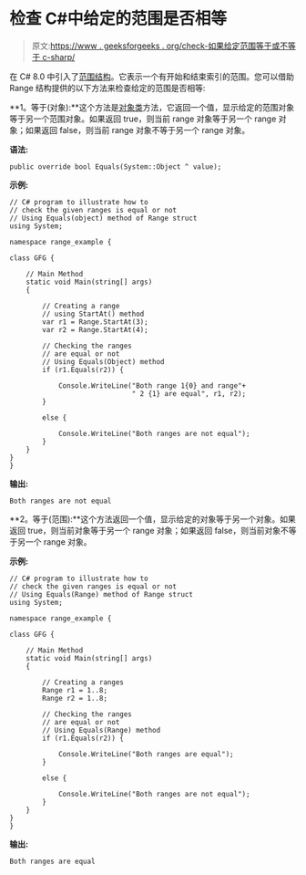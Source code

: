 # 检查 C#中给定的范围是否相等

> 原文:[https://www . geeksforgeeks . org/check-如果给定范围等于或不等于 c-sharp/](https://www.geeksforgeeks.org/check-if-the-given-ranges-are-equal-or-not-in-c-sharp/)

在 C# 8.0 中引入了[范围结构](https://www.geeksforgeeks.org/range-structure-in-c-sharp-8-0/)。它表示一个有开始和结束索引的范围。您可以借助 Range 结构提供的以下方法来检查给定的范围是否相等:

**1。等于(对象):**这个方法是[对象类](https://www.geeksforgeeks.org/c-sharp-object-class/)方法，它返回一个值，显示给定的范围对象等于另一个范围对象。如果返回 true，则当前 range 对象等于另一个 range 对象；如果返回 false，则当前 range 对象不等于另一个 range 对象。

**语法:**

```
public override bool Equals(System::Object ^ value);
```

**示例:**

```
// C# program to illustrate how to 
// check the given ranges is equal or not
// Using Equals(object) method of Range struct
using System;

namespace range_example {

class GFG {

    // Main Method
    static void Main(string[] args)
    {

        // Creating a range
        // using StartAt() method
        var r1 = Range.StartAt(3);
        var r2 = Range.StartAt(4);

        // Checking the ranges
        // are equal or not
        // Using Equals(Object) method
        if (r1.Equals(r2)) {

            Console.WriteLine("Both range 1{0} and range"+
                              " 2 {1} are equal", r1, r2);
        }

        else {

            Console.WriteLine("Both ranges are not equal");
        }
    }
}
}
```

**输出:**

```
Both ranges are not equal
```

**2。等于(范围):**这个方法返回一个值，显示给定的对象等于另一个对象。如果返回 true，则当前对象等于另一个 range 对象；如果返回 false，则当前对象不等于另一个 range 对象。

**示例:**

```
// C# program to illustrate how to 
// check the given ranges is equal or not
// Using Equals(Range) method of Range struct
using System;

namespace range_example {

class GFG {

    // Main Method
    static void Main(string[] args)
    {

        // Creating a ranges
        Range r1 = 1..8;
        Range r2 = 1..8;

        // Checking the ranges
        // are equal or not
        // Using Equals(Range) method
        if (r1.Equals(r2)) {

            Console.WriteLine("Both ranges are equal");
        }

        else {

            Console.WriteLine("Both ranges are not equal");
        }
    }
}
}
```

**输出:**

```
Both ranges are equal
```